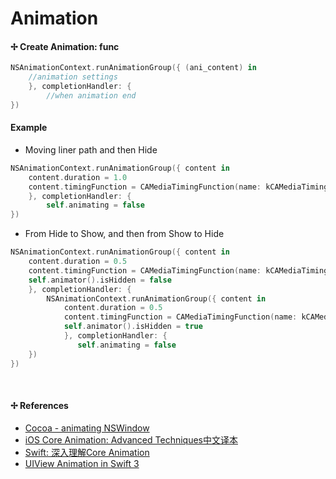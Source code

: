 # Animation

#### ✢ Create Animation: func

```swift
NSAnimationContext.runAnimationGroup({ (ani_content) in
    //animation settings
    }, completionHandler: {
        //when animation end
})
```

#### Example

* Moving liner path and then Hide

```swift
NSAnimationContext.runAnimationGroup({ content in
    content.duration = 1.0
    content.timingFunction = CAMediaTimingFunction(name: kCAMediaTimingFunctionLinear) //liner moving
    }, completionHandler: {
        self.animating = false
})
```

* From Hide to Show, and then from Show to Hide

```swift
NSAnimationContext.runAnimationGroup({ content in
    content.duration = 0.5
    content.timingFunction = CAMediaTimingFunction(name: kCAMediaTimingFunctionEaseIn) //fade-in
    self.animator().isHidden = false
    }, completionHandler: {
        NSAnimationContext.runAnimationGroup({ content in
            content.duration = 0.5
            content.timingFunction = CAMediaTimingFunction(name: kCAMediaTimingFunctionEaseOut) //fade-out
            self.animator().isHidden = true
            }, completionHandler: {
               self.animating = false
    })
})
```
<br>


#### ✢ References

* [Cocoa - animating NSWindow](https://stackoverflow.com/questions/36372547/cocoa-animating-nswindow)
* [iOS Core Animation: Advanced Techniques中文译本](https://zsisme.gitbooks.io/ios-/content/ "Core Animation: Advanced Techniques中文译本")
* [Swift: 深入理解Core Animation](http://www.cnblogs.com/ziyi--caolu/p/5038097.html "深入理解Core Animation")
* [UIView Animation in Swift 3](https://medium.com/ios-os-x-development/uiview-animation-in-swift-3-2b499abb58c5)
